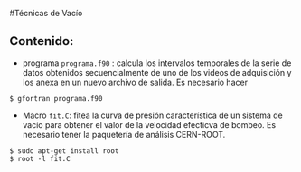 #Técnicas de Vacío

## Contenido:
- programa `programa.f90` : calcula los intervalos temporales de la serie de datos obtenidos secuencialmente de uno de los videos de adquisición y los anexa en un nuevo archivo de salida. Es necesario hacer
 ```
 $ gfortran programa.f90
 ```
- Macro `fit.C`: fitea la curva de presión característica de un sistema de vacío para obtener el valor de la velocidad efecticva de bombeo. Es necesario tener la paquetería de análisis CERN-ROOT.
```
$ sudo apt-get install root
$ root -l fit.C
```


